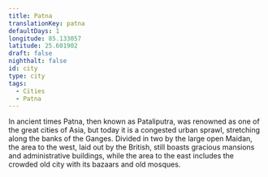 ```yaml
---
title: Patna
translationKey: patna
defaultDays: 1
longitude: 85.133057
latitude: 25.601902
draft: false
nighthalt: false
id: city
type: city
tags:
  - Cities
  - Patna
---
```

In ancient times Patna, then known as Pataliputra, was renowned as one of the great cities of Asia, but today it is a congested urban sprawl, stretching along the banks of the Ganges. Divided in two by the large open Maidan, the area to the west, laid out by the British, still boasts gracious mansions and administrative buildings, while the area to the east includes the crowded old city with its bazaars and old mosques.